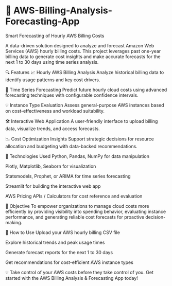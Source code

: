 # 🌱 AWS-Billing-Analysis-Forecasting-App
Smart Forecasting of Hourly AWS Billing  Costs

A data-driven solution designed to analyze and forecast Amazon Web Services (AWS) hourly billing costs. This project leverages past one-year billing data to generate cost insights and make accurate forecasts for the next 1 to 30 days using time series analysis.

🔍 Features
📈 Hourly AWS Billing Analysis
Analyze historical billing data to identify usage patterns and key cost drivers.

🧠 Time Series Forecasting
Predict future hourly cloud costs using advanced forecasting techniques with configurable confidence intervals.

💡 Instance Type Evaluation
Assess general-purpose AWS instances based on cost-effectiveness and workload suitability.

🛠️ Interactive Web Application
A user-friendly interface to upload billing data, visualize trends, and access forecasts.

📉 Cost Optimization Insights
Support strategic decisions for resource allocation and budgeting with data-backed recommendations.

🚀 Technologies Used
Python, Pandas, NumPy for data manipulation

Plotly, Matplotlib, Seaborn for visualization

Statsmodels, Prophet, or ARIMA for time series forecasting

Streamlit for building the interactive web app

AWS Pricing APIs / Calculators for cost reference and evaluation

🎯 Objective
To empower organizations to manage cloud costs more efficiently by providing visibility into spending behavior, evaluating instance performance, and generating reliable cost forecasts for proactive decision-making.

🔧 How to Use
Upload your AWS hourly billing CSV file

Explore historical trends and peak usage times

Generate forecast reports for the next 1 to 30 days

Get recommendations for cost-efficient AWS instance types


💡 Take control of your AWS costs before they take control of you.
Get started with the AWS Billing Analysis & Forecasting App today!


